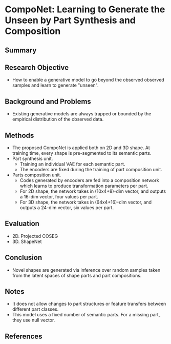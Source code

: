 # CompoNet: Learning to Generate the Unseen by Part Synthesis and Composition

## Summary

## Research Objective
- How to enable a generative model to go beyond the observed observed samples and learn to generate "unseen".
## Background and Problems
- Existing generative models are always trapped or bounded by the empirical distribution of the observed data.
## Methods
- The proposed CompoNet is applied both on 2D and 3D shape. At training time, every shape is pre-segmented to its semantic parts.
- Part synthesis unit.
	- Training an individual VAE for each semantic part.
	- The encoders are fixed during the training of part composition unit.
- Parts composition unit.
	- Codes generated by encoders are fed into a composition network which learns to produce transformation parameters per part.
	- For 2D shape, the network takes in (10x4+8)-dim vector, and outputs a 16-dim vector, four values per part.
	- For 3D shape, the network takes in (64x4+16)-dim vector, and outputs a 24-dim vector, six values per part. 
## Evaluation
- 2D. Projected COSEG
- 3D. ShapeNet
## Conclusion
- Novel shapes are generated via inference over random samples taken from the latent spaces of shape parts and part compositions.
## Notes
- It does not allow changes to part structures or feature transfers between different part classes.
- This model uses a fixed number of semantic parts. For a missing part, they use null vector.
## References
<!--stackedit_data:
eyJoaXN0b3J5IjpbLTE1ODM3NTQyNzksODYxNjkyMDcwLC0xMD
IwODEwNjMwLC01MTA2MTUwNTYsNzMwOTk4MTE2XX0=
-->